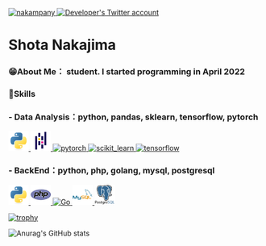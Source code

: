 
<p align="left">
  <a href="https://github.com/nakampany">
    <img src="https://komarev.com/ghpvc/?username=nakampany" alt="nakampany" />
  </a>
  <a href="https://mobile.twitter.com/nakampany" target="_blank">
  <img src="https://img.shields.io/twitter/url?label=%E9%96%8B%E7%99%BA%E8%80%85%E3%81%AETweet%E3%82%92%E8%A6%8B%E3%82%8B&style=social&url=https%3A%2F%2Ftwitter.com%2Fso_webeng" alt="Developer's Twitter account">
  </a>
</p>

<h1>Shota Nakajima</h1>
<h3>😁About Me： student. I started programming in April 2022</h3>
<h3>💪Skills</h3>

<h3>- Data Analysis：python, pandas, sklearn, tensorflow, pytorch</h3>
  <a href="https://www.python.org" target="_blank" rel="noreferrer"> <img src="https://raw.githubusercontent.com/devicons/devicon/master/icons/python/python-original.svg" alt="python" width="40" height="40"/> </a>
  <a href="https://pandas.pydata.org/" target="_blank" rel="noreferrer"> <img src="https://raw.githubusercontent.com/devicons/devicon/2ae2a900d2f041da66e950e4d48052658d850630/icons/pandas/pandas-original.svg" alt="pandas" width="40" height="40"/> </a> 
  <a href="https://pytorch.org/" target="_blank" rel="noreferrer"> <img src="https://www.vectorlogo.zone/logos/pytorch/pytorch-icon.svg" alt="pytorch" width="40" height="40"/> </a> 
  <a href="https://scikit-learn.org/" target="_blank" rel="noreferrer"> <img src="https://upload.wikimedia.org/wikipedia/commons/0/05/Scikit_learn_logo_small.svg" alt="scikit_learn" width="40" height="40"/> </a> 
  <a href="https://www.tensorflow.org" target="_blank" rel="noreferrer"> <img src="https://www.vectorlogo.zone/logos/tensorflow/tensorflow-icon.svg" alt="tensorflow" width="40" height="40"/> </a> 
  </br>

 <h3>- BackEnd：python, php, golang, mysql, postgresql</h5>
   <a href="https://www.python.org" target="_blank" rel="noreferrer"> <img src="https://raw.githubusercontent.com/devicons/devicon/master/icons/python/python-original.svg" alt="python" width="40" height="40"/> </a>
  <a href="https://www.php.net" target="_blank" rel="noreferrer"> <img src="https://raw.githubusercontent.com/devicons/devicon/master/icons/php/php-original.svg" alt="php" width="40" height="40"/> </a>
  <a href="https://www.ruby-lang.org/en/" target="_blank" rel="noreferrer"> <img src="https://storage.googleapis.com/noknow_blog/it/20220623/1656007488212279645_go.png" alt="Go" width="40" height="40"/> </a>
  <a href="https://www.mysql.com/" target="_blank" rel="noreferrer"> <img src="https://raw.githubusercontent.com/devicons/devicon/master/icons/mysql/mysql-original-wordmark.svg" alt="mysql" width="40" height="40"/> </a> 
  <a href="https://www.postgresql.org" target="_blank" rel="noreferrer"> <img src="https://raw.githubusercontent.com/devicons/devicon/master/icons/postgresql/postgresql-original-wordmark.svg" alt="postgresql" width="40" height="40"/> </a> 
  </br>
  
[![trophy](https://github-profile-trophy.vercel.app/?username=nakampany&row=1)](https://github.com/ryo-ma/github-profile-trophy)
  
![Anurag's GitHub stats](https://github-readme-stats.vercel.app/api?username=nakampany&show_icons=true)





